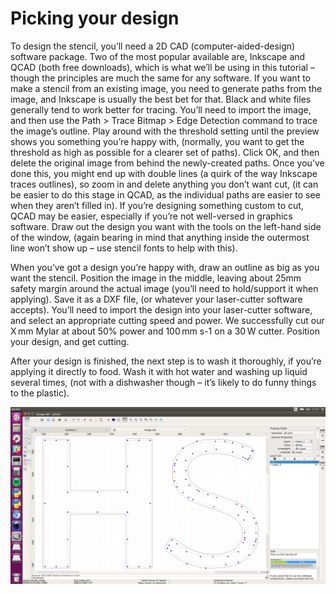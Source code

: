 # Picking your design

To design the stencil, you’ll need a 2D CAD (computer-aided-design) software package. Two of the most popular available are, Inkscape and QCAD (both free downloads), which is what we’ll be using in this tutorial – though the principles are much the same for any software. 
If you want to make a stencil from an existing image, you need to generate paths from the image, and Inkscape is usually the best bet for that. Black and white files generally tend to work better for tracing. You’ll need to import the image, and then use the Path > Trace Bitmap > Edge Detection command to trace the image’s outline. Play around with the threshold setting until the preview shows you something you’re happy with, (normally, you want to get the threshold as high as possible for a clearer set of paths). Click OK, and then delete the original image from behind the newly-created paths. Once you’ve done this, you might end up with double lines (a quirk of the way Inkscape traces outlines), so zoom in and delete anything you don’t want cut, (it can be easier to do this stage in QCAD, as the individual paths are easier to see when they aren’t filled in). 
If you’re designing something custom to cut, QCAD may be easier, especially if you’re not well-versed in graphics software. Draw out the design you want with the tools on the left-hand side of the window, (again bearing in mind that anything inside the outermost line won’t show up – use stencil fonts to help with this). 

When you’ve got a design you’re happy with, draw an outline as big as you want the stencil. Position the image in the middle, leaving about 25mm safety margin around the actual image (you’ll need to hold/support it when applying). Save it as a DXF file, (or whatever your laser-cutter software accepts). 
You’ll need to import the design into your laser-cutter software, and select an appropriate cutting speed and power. We successfully cut our X mm Mylar at about 50% power and 100 mm s-1 on a 30 W cutter. Position your design, and get cutting. 

After your design is finished, the next step is to wash it thoroughly, if you’re applying it directly to food. Wash it with hot water and washing up liquid several times, (not with a dishwasher though – it’s likely to do funny things to the plastic). 

![Picking the bits out can be a little tricky – you can usually double-click in QCAD to select an entire set of paths in one go](images/qcad.png)


